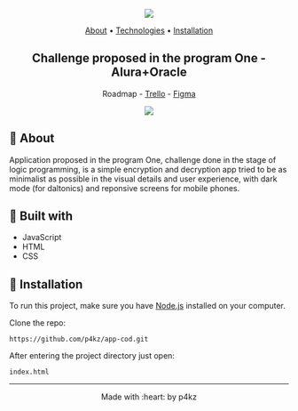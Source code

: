<p align="center">
  <img height="" src="https://i.imgur.com/7FeXtgT.png">
</p>

<p align="center">
    <a href="https://github.com/p4kz/four-k#about">About</a> 
  • <a href="https://github.com/p4kz/four-k#techs">Technologies</a> 
  • <a href="https://github.com/p4kz/four-k#execute">Installation</a>
    <h2 align="center">Challenge proposed in the program One - Alura+Oracle</h2>
</p>

<p align="center">
Roadmap - <a href='https://trello.com/b/i6hBKo6u/desafio-1-oracle-alura'>Trello</a> - <a href='https://www.figma.com/file/BKPeHUNoxLYZodzYOHv1ET/Alura-Challenge---Desafio-1---L%C3%B3gica-(Copy)?node-id=0%3A1'>Figma</a>
</p>

<p align="center">
  <img src="https://i.imgur.com/m1Yz3gH.png">
</p>

## :pushpin: About

<p id="about">
  Application proposed in the program One, challenge done in the stage of logic programming, is a simple encryption and decryption app tried to be as minimalist as possible in the visual details and user experience, with dark mode (for daltonics) and reponsive screens for mobile phones.
</p>

## :pushpin: Built with

<ul id="techs">
    <li>JavaScript</li>
    <li>HTML</li>
    <li>CSS</li>
</ul>

## :pushpin: Installation

<p>To run this project, make sure you have <a href="https://nodejs.org/en/download/">Node.js</a> installed on your computer.</p>
<p>Clone the repo:</p>

`https://github.com/p4kz/app-cod.git`

<p id="execute">
    After entering the project directory just open:
</p>

`index.html`

<footer>
    <hr></hr>
<p align="center">
Made with :heart: by p4kz
</p>
</footer>

